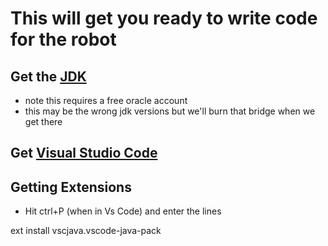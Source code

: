 # This will get you ready to write code for the robot

## Get the [JDK](https://www.oracle.com/java/technologies/javase-jdk14-downloads.html)
- note this requires a free oracle account
- this may be the wrong jdk versions but we'll burn that bridge when we get there
## Get [Visual Studio Code](https://code.visualstudio.com/)

## Getting Extensions
- Hit ctrl+P (when in Vs Code) and enter the lines

ext install vscjava.vscode-java-pack 